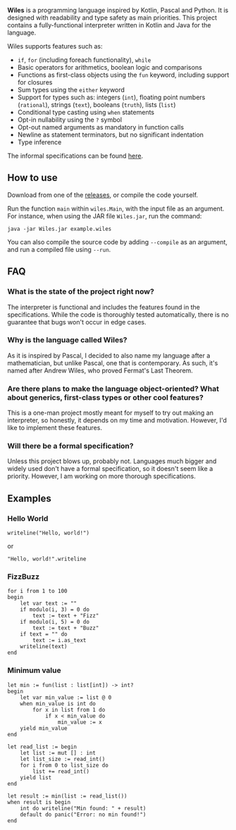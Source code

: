 **Wiles** is a programming language inspired by Kotlin, Pascal and Python. It is designed with readability and type safety as main priorities. This project contains a fully-functional interpreter written in Kotlin and Java for the language.

Wiles supports features such as:
- `if`, `for` (including foreach functionality), `while`
- Basic operators for arithmetics, boolean logic and comparisons
- Functions as first-class objects using the `fun` keyword, including support for closures
- Sum types using the `either` keyword
- Support for types such as: integers (`int`), floating point numbers (`rational`), strings (`text`), booleans (`truth`), lists (`list`)
- Conditional type casting using `when` statements
- Opt-in nullability using the `?` symbol
- Opt-out named arguments as mandatory in function calls
- Newline as statement terminators, but no significant indentation
- Type inference

The informal specifications can be found [here](specifications.md).

## How to use

Download from one of the [releases](https://github.com/Alex-Costea/Wiles/releases/), or compile the code yourself.

Run the function `main` within `wiles.Main`, with the input file as an argument. For instance, when using the JAR file `Wiles.jar`, run the command:

```
java -jar Wiles.jar example.wiles
```
You can also compile the source code by adding `--compile` as an argument, and run a compiled file using `--run`.  

## FAQ
### What is the state of the project right now?
The interpreter is functional and includes the features found in the specifications. While the code is thoroughly tested automatically, there is no guarantee that bugs won't occur in edge cases.

### Why is the language called Wiles?
As it is inspired by Pascal, I decided to also name my language after a mathematician, but unlike Pascal, one that is contemporary. As such, it's named after Andrew Wiles, who proved Fermat's Last Theorem.

### Are there plans to make the language object-oriented? What about generics, first-class types or other cool features?
This is a one-man project mostly meant for myself to try out making an interpreter, so honestly, it depends on my time and motivation. However, I'd like to implement these features.

### Will there be a formal specification?
Unless this project blows up, probably not. Languages much bigger and widely used don't have a formal specification, so it doesn't seem like a priority. However, I am working on more thorough specifications.

## Examples
### Hello World
```
writeline("Hello, world!")
```
or
```
"Hello, world!".writeline
```
### FizzBuzz
```
for i from 1 to 100
begin
    let var text := ""
    if modulo(i, 3) = 0 do
        text := text + "Fizz"
    if modulo(i, 5) = 0 do
        text := text + "Buzz"
    if text = "" do
        text := i.as_text
    writeline(text)
end 
```
### Minimum value

```
let min := fun(list : list[int]) -> int?
begin
    let var min_value := list @ 0
    when min_value is int do
        for x in list from 1 do
            if x < min_value do
                min_value := x
    yield min_value
end

let read_list := begin
    let list := mut [] : int
    let list_size := read_int()
    for i from 0 to list_size do
        list += read_int()
    yield list
end

let result := min(list := read_list())
when result is begin
    int do writeline("Min found: " + result)
    default do panic("Error: no min found!")
end
```
